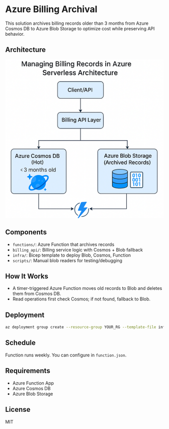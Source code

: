 # Azure Billing Archival

This solution archives billing records older than 3 months from Azure Cosmos DB to Azure Blob Storage to optimize cost while preserving API behavior.

## Architecture

![Architecture Diagram](architecture.png)

## Components

- `functions/`: Azure Function that archives records
- `billing_api/`: Billing service logic with Cosmos + Blob fallback
- `infra/`: Bicep template to deploy Blob, Cosmos, Function
- `scripts/`: Manual blob readers for testing/debugging

## How It Works

- A timer-triggered Azure Function moves old records to Blob and deletes them from Cosmos DB.
- Read operations first check Cosmos; if not found, fallback to Blob.

## Deployment

```bash
az deployment group create --resource-group YOUR_RG --template-file infra/main.bicep
```

## Schedule

Function runs weekly. You can configure in `function.json`.

## Requirements

- Azure Function App
- Azure Cosmos DB
- Azure Blob Storage

## License

MIT
